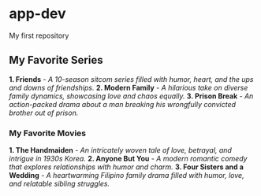 # app-dev
My first repository

## My Favorite Series
**1. Friends** 
*- A 10-season sitcom series filled with humor, heart, and the ups and downs of friendships.*
**2. Modern Family**
*- A hilarious take on diverse family dynamics, showcasing love and chaos equally.*
**3. Prison Break**
*- An action-packed drama about a man breaking his wrongfully convicted brother out of prison.*

### My Favorite Movies
**1. The Handmaiden**
*- An intricately woven tale of love, betrayal, and intrigue in 1930s Korea.*
**2. Anyone But You**
*- A modern romantic comedy that explores relationships with humor and charm.*
**3. Four Sisters and a Wedding**
*- A heartwarming Filipino family drama filled with humor, love, and relatable sibling struggles.*
